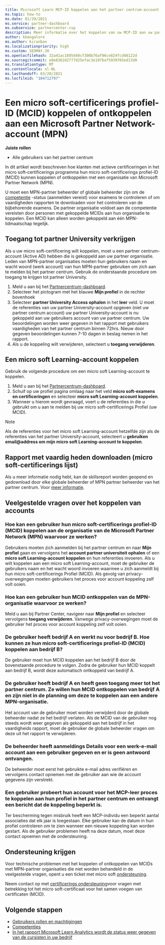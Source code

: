 ```yaml
---
title: Microsoft Learn MCP-ID koppelen aan het partner centrum-account
ms.topic: how-to
ms.date: 01/29/2021
ms.service: partner-dashboard
ms.subservice: partnercenter-csp
description: Meer informatie over het koppelen van uw MCP-ID aan uw partner centrum-account, zodat uw bedrijf de paden voor training en leren kan zien die u hebt genomen voor de vaardig heden.
author: kbangalore
ms.author: kiranban
ms.localizationpriority: high
ms.custom: SEOMAY.20
ms.openlocfilehash: 32a41ac1695d40cf300b76af96ce824fcd48122d
ms.sourcegitcommit: e8e8362d2777d25efac3e1076af5939765ed13d0
ms.translationtype: MT
ms.contentlocale: nl-NL
ms.lasthandoff: 03/20/2021
ms.locfileid: "104712797"
---
```

# <a name="link-or-unlink-a-microsoft-certification-profile-id-mcid-to-a-microsoft-partner-network-mpn-account"></a>Een micro soft-certificerings profiel-ID (MCID) koppelen of ontkoppelen aan een Microsoft Partner Network-account (MPN)

**Juiste rollen**

- Alle gebruikers van het partner centrum

In dit artikel wordt beschreven hoe klanten met actieve certificeringen in het micro soft-certificerings programma hun micro soft-certificerings profiel-ID (MCID) kunnen koppelen of ontkoppelen met een organisatie van Microsoft Partner Network (MPN).

U moet een MPN-partner beheerder of globale beheerder zijn om de [competentie](https://partner.microsoft.com/pcv/partnership/competencies) -status (aanmelden vereist) voor examens te controleren of om vaardigheden rapporten te downloaden voor het controleren van de bijbehorende examens. De partner organisatie voldoet aan de competentie vereisten door personen met gekoppelde MCIDs aan hun organisatie te koppelen. Een MCID kan alleen worden gekoppeld aan één MPN-lidmaatschap tegelijk.

## <a name="get-partner-university-access"></a>Toegang tot partner University verkrijgen

Als u uw micro soft-certificering wilt koppelen, moet u een partner centrum-account (Active AD) hebben die is gekoppeld aan uw partner organisatie. Leden van MPN-partner organisaties moeten hun gebruikers naam en wacht woord (werk account) van hun MPN-partner gebruiken om zich aan te melden bij het partner centrum.
Gebruik de onderstaande procedure om toegang te krijgen tot partner University.

1. Meld u aan bij het [Partnercentrum-dashboard](https://partner.microsoft.com/dashboard/).
2. Selecteer het pictogram met het blauwe **Mijn profiel** in de rechter bovenhoek
3. Selecteer **partner University Access ophalen** in het **leer** veld. U moet de referenties van uw partner University-account opgeven (niet uw partner centrum account) uw partner University-account is nu gekoppeld aan uw gebruikers account van uw partner centrum. Uw beoordelingen worden weer gegeven in het rapport met gebruikers vaardigheden van het partner centrum binnen 72hrs. Nieuw door gegeven beoordelingen kunnen 7-10 dagen in beslag nemen in het rapport.
4. Als u de koppeling wilt verwijderen, selecteert u **toegang verwijderen**.

## <a name="associate-a-microsoft-learning-account"></a>Een micro soft Learning-account koppelen

Gebruik de volgende procedure om een micro soft Learning-account te koppelen. 

1. Meld u aan bij het [Partnercentrum-dashboard](https://partner.microsoft.com/dashboard/).
2. Schuif op uw profiel pagina omlaag naar het veld **micro soft-examens en certificeringen** en selecteer **micro soft Learning-account koppelen**.
3. Wanneer u hierom wordt gevraagd, voert u de referenties in die u gebruikt om u aan te melden bij uw micro soft-certificerings Profiel (uw MCID).

>[!NOTE]
>Als de referenties voor het micro soft Learning-account hetzelfde zijn als de referenties van het partner University-account, selecteert u **gebruiken email@address om mijn micro soft Learning-account te koppelen**.

## <a name="download-skills-report-microsoft-certification-list"></a>Rapport met vaardig heden downloaden (micro soft-certificerings lijst)
Als u meer informatie nodig hebt, kan de skillsreport worden geopend en gedownload door elke globale beheerder of MPN partner beheerder van het partner centrum. Voor [meer informatie](./mpn-skills-report.md#view-skills-report-data).


## <a name="frequently-asked-questions-about-linking-accounts"></a>Veelgestelde vragen over het koppelen van accounts

### <a name="how-can-a-user-link-their-microsoft-certification-profile-id-mcid-with-the-microsoft-partner-network-mpn-organization-they-work-for"></a>Hoe kan een gebruiker hun micro soft-certificerings profiel-ID (MCID) koppelen aan de organisatie van de Microsoft Partner Network (MPN) waarvoor ze werken?

Gebruikers moeten zich aanmelden bij het partner centrum en naar **Mijn profiel** gaan en vervolgens het **account partner universiteit ophalen** of een **micro soft Learning-account koppelen** en hun referenties invoeren. Als u wilt koppelen aan een micro soft Learning-account, moet de gebruiker de gebruikers naam en het wacht woord invoeren waarmee u zich aanmeldt bij hun micro soft-certificerings Profiel (MCID). Als gevolg van privacy-overwegingen moeten gebruikers het proces voor account koppeling zelf volt ooien.  

### <a name="how-can-a-user-unlink-their-mcid-from-the-mpn-organization-they-work-for"></a>Hoe kan een gebruiker hun MCID ontkoppelen van de MPN-organisatie waarvoor ze werken?

Meld u aan bij Partner Center, navigeer naar **Mijn profiel** en selecteer vervolgens **toegang verwijderen**. Vanwege privacy-overwegingen moet de gebruiker het proces voor account koppeling zelf volt ooien.

### <a name="the-user-left-company-a-and-now-works-for-company-b-how-can-they-link-their-microsoft-certification-profile-id-mcid-with-company-b"></a>De gebruiker heeft bedrijf A en werkt nu voor bedrijf B. Hoe kunnen ze hun micro soft-certificerings profiel-ID (MCID) koppelen aan bedrijf B?

De gebruiker moet hun MCID koppelen aan het bedrijf B door de bovenstaande procedure te volgen. Zodra de gebruiker hun MCID koppelt aan bedrijf B, wordt deze automatisch ontkoppeld van bedrijf A.

### <a name="the-user-left-company-a-and-no-longer-has-access-to-partner-center-they-want-to-unlink-their-mcid-from-company-a-and-are-not-planning-to-link-it-with-another-mpn-organization-at-the-moment"></a>De gebruiker heeft bedrijf A en heeft geen toegang meer tot het partner centrum. Ze willen hun MCID ontkoppelen van bedrijf A en zijn niet in de planning om deze te koppelen aan een andere MPN-organisatie.

Het account van de gebruiker moet worden verwijderd door de globale beheerder nadat ze het bedrijf verlaten. Als de MCID van de gebruiker nog steeds wordt weer gegeven als gekoppeld aan het bedrijf in het vaardigheids rapport, moet de gebruiker de globale beheerder vragen om deze uit het rapport te verwijderen.

### <a name="the-admin-provided-sign-in-details-for-a-work-email-account-to-a-user-and-they-have-had-no-response"></a>De beheerder heeft aanmeldings Details voor een werk-e-mail account aan een gebruiker gegeven en er is geen antwoord ontvangen.

De beheerder moet eerst het gebruikte e-mail adres verifiëren en vervolgens contact opnemen met de gebruiker aan wie de account gegevens zijn verstrekt.

### <a name="a-user-tries-to-associate-their-mcp-learning-account-to-their-profile-in-partner-center-and-receives-a-message-that-their-association-is-limited"></a>Een gebruiker probeert hun account voor het MCP-leer proces te koppelen aan hun profiel in het partner centrum en ontvangt een bericht dat de koppeling beperkt is.

Ter bescherming tegen misbruik heeft een MCP-individu een beperkt aantal associaties dat elk jaar is toegestaan. Elke gebruiker kan de datum in hun profiel controleren om te zien wanneer een nieuwe koppeling kan worden gestart. Als de gebruiker problemen heeft na deze datum, moet deze contact opnemen met de ondersteuning.  

## <a name="how-to-get-support"></a>Ondersteuning krijgen

Voor technische problemen met het koppelen of ontkoppelen van MCIDs met MPN-partner organisaties die niet worden behandeld in de veelgestelde vragen, opent u een ticket met micro soft [ondersteuning](https://partner.microsoft.com/support).

Neem contact op met [certificerings ondersteuning](https://aka.ms/mcpforum)voor vragen met betrekking tot het micro soft-certificaat voor het samen voegen van certificaten (MCID).

## <a name="next-steps"></a>Volgende stappen

- [Gebruikers rollen en machtigingen](./permissions-overview.md)
- [Competenties](https://partner.microsoft.com/membership/competencies)
- [In het rapport Microsoft Learn Analytics wordt de status weer gegeven van de cursisten in uw bedrijf](ms-learn-analytics.md)